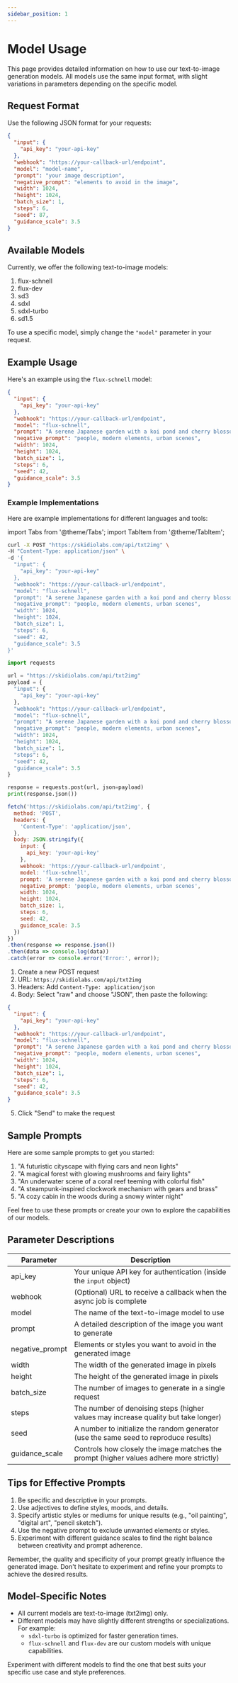```yaml
---
sidebar_position: 1
---
```


# Model Usage

This page provides detailed information on how to use our text-to-image generation models. All models use the same input format, with slight variations in parameters depending on the specific model.

## Request Format

Use the following JSON format for your requests:

```json
{
  "input": {
    "api_key": "your-api-key"
  },
  "webhook": "https://your-callback-url/endpoint",
  "model": "model-name",
  "prompt": "your image description",
  "negative_prompt": "elements to avoid in the image",
  "width": 1024,
  "height": 1024,
  "batch_size": 1,
  "steps": 6,
  "seed": 87,
  "guidance_scale": 3.5
}
```

## Available Models

Currently, we offer the following text-to-image models:

1. flux-schnell
2. flux-dev
3. sd3
4. sdxl
5. sdxl-turbo
6. sd1.5
<!-- 7. sd1.5-realdream -->

To use a specific model, simply change the `"model"` parameter in your request.

## Example Usage

Here's an example using the `flux-schnell` model:

```json
{
  "input": {
    "api_key": "your-api-key"
  },
  "webhook": "https://your-callback-url/endpoint",
  "model": "flux-schnell",
  "prompt": "A serene Japanese garden with a koi pond and cherry blossoms",
  "negative_prompt": "people, modern elements, urban scenes",
  "width": 1024,
  "height": 1024,
  "batch_size": 1,
  "steps": 6,
  "seed": 42,
  "guidance_scale": 3.5
}
```

### Example Implementations

Here are example implementations for different languages and tools:

import Tabs from '@theme/Tabs';
import TabItem from '@theme/TabItem';

<Tabs>
  <TabItem value="curl" label="cURL" default>

```bash
curl -X POST "https://skidiolabs.com/api/txt2img" \
-H "Content-Type: application/json" \
-d '{
  "input": {
    "api_key": "your-api-key"
  },
  "webhook": "https://your-callback-url/endpoint",
  "model": "flux-schnell",
  "prompt": "A serene Japanese garden with a koi pond and cherry blossoms",
  "negative_prompt": "people, modern elements, urban scenes",
  "width": 1024,
  "height": 1024,
  "batch_size": 1,
  "steps": 6,
  "seed": 42,
  "guidance_scale": 3.5
}'
```

  </TabItem>
  <TabItem value="python" label="Python">

```python
import requests

url = "https://skidiolabs.com/api/txt2img"
payload = {
  "input": {
    "api_key": "your-api-key"
  },
  "webhook": "https://your-callback-url/endpoint",
  "model": "flux-schnell",
  "prompt": "A serene Japanese garden with a koi pond and cherry blossoms",
  "negative_prompt": "people, modern elements, urban scenes",
  "width": 1024,
  "height": 1024,
  "batch_size": 1,
  "steps": 6,
  "seed": 42,
  "guidance_scale": 3.5
}

response = requests.post(url, json=payload)
print(response.json())
```

  </TabItem>
  <TabItem value="javascript" label="JavaScript">

```javascript
fetch('https://skidiolabs.com/api/txt2img', {
  method: 'POST',
  headers: {
    'Content-Type': 'application/json',
  },
  body: JSON.stringify({
    input: {
      api_key: 'your-api-key'
    },
    webhook: 'https://your-callback-url/endpoint',
    model: 'flux-schnell',
    prompt: 'A serene Japanese garden with a koi pond and cherry blossoms',
    negative_prompt: 'people, modern elements, urban scenes',
    width: 1024,
    height: 1024,
    batch_size: 1,
    steps: 6,
    seed: 42,
    guidance_scale: 3.5
  })
})
.then(response => response.json())
.then(data => console.log(data))
.catch(error => console.error('Error:', error));
```

  </TabItem>
  <TabItem value="postman" label="Postman">

1. Create a new POST request
2. URL: `https://skidiolabs.com/api/txt2img`
3. Headers: Add `Content-Type: application/json`
4. Body: Select "raw" and choose "JSON", then paste the following:

```json
{
  "input": {
    "api_key": "your-api-key"
  },
  "webhook": "https://your-callback-url/endpoint",
  "model": "flux-schnell",
  "prompt": "A serene Japanese garden with a koi pond and cherry blossoms",
  "negative_prompt": "people, modern elements, urban scenes",
  "width": 1024,
  "height": 1024,
  "batch_size": 1,
  "steps": 6,
  "seed": 42,
  "guidance_scale": 3.5
}
```

5. Click "Send" to make the request

  </TabItem>
</Tabs>

## Sample Prompts

Here are some sample prompts to get you started:

1. "A futuristic cityscape with flying cars and neon lights"
2. "A magical forest with glowing mushrooms and fairy lights"
3. "An underwater scene of a coral reef teeming with colorful fish"
4. "A steampunk-inspired clockwork mechanism with gears and brass"
5. "A cozy cabin in the woods during a snowy winter night"

Feel free to use these prompts or create your own to explore the capabilities of our models.

## Parameter Descriptions

| Parameter | Description |
|-----------|-------------|
| api_key | Your unique API key for authentication (inside the `input` object) |
| webhook | (Optional) URL to receive a callback when the async job is complete |
| model | The name of the text-to-image model to use |
| prompt | A detailed description of the image you want to generate |
| negative_prompt | Elements or styles you want to avoid in the generated image |
| width | The width of the generated image in pixels |
| height | The height of the generated image in pixels |
| batch_size | The number of images to generate in a single request |
| steps | The number of denoising steps (higher values may increase quality but take longer) |
| seed | A number to initialize the random generator (use the same seed to reproduce results) |
| guidance_scale | Controls how closely the image matches the prompt (higher values adhere more strictly) |

## Tips for Effective Prompts

1. Be specific and descriptive in your prompts.
2. Use adjectives to define styles, moods, and details.
3. Specify artistic styles or mediums for unique results (e.g., "oil painting", "digital art", "pencil sketch").
4. Use the negative prompt to exclude unwanted elements or styles.
5. Experiment with different guidance scales to find the right balance between creativity and prompt adherence.

Remember, the quality and specificity of your prompt greatly influence the generated image. Don't hesitate to experiment and refine your prompts to achieve the desired results.

## Model-Specific Notes

- All current models are text-to-image (txt2img) only.
- Different models may have slightly different strengths or specializations. For example:
  - `sdxl-turbo` is optimized for faster generation times.
  <!-- - `sd1.5-realdream` may be particularly good at photorealistic images. -->
  - `flux-schnell` and `flux-dev` are our custom models with unique capabilities.

Experiment with different models to find the one that best suits your specific use case and style preferences.
